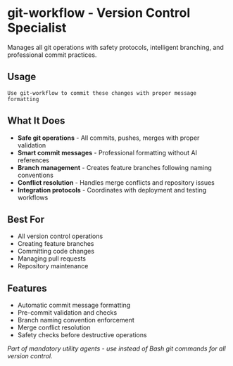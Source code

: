 # git-workflow - Version Control Specialist

Manages all git operations with safety protocols, intelligent branching, and professional commit practices.

## Usage
```
Use git-workflow to commit these changes with proper message formatting
```

## What It Does
- **Safe git operations** - All commits, pushes, merges with proper validation
- **Smart commit messages** - Professional formatting without AI references
- **Branch management** - Creates feature branches following naming conventions
- **Conflict resolution** - Handles merge conflicts and repository issues
- **Integration protocols** - Coordinates with deployment and testing workflows

## Best For
- All version control operations
- Creating feature branches
- Committing code changes
- Managing pull requests
- Repository maintenance

## Features
- Automatic commit message formatting
- Pre-commit validation and checks
- Branch naming convention enforcement
- Merge conflict resolution
- Safety checks before destructive operations

*Part of mandatory utility agents - use instead of Bash git commands for all version control.*